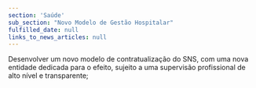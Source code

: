 ```yaml
---
section: 'Saúde'
sub_section: "Novo Modelo de Gestão Hospitalar"
fulfilled_date: null
links_to_news_articles: null
---
```


Desenvolver um novo modelo de contratualização do SNS, com uma nova entidade dedicada para o efeito, sujeito a uma supervisão profissional de alto nível e transparente;